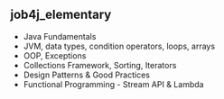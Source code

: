 ## job4j_elementary

- Java Fundamentals
- JVM, data types, condition operators, loops, arrays
- OOP, Exceptions
- Collections Framework, Sorting, Iterators
- Design Patterns & Good Practices
- Functional Programming - Stream API & Lambda
